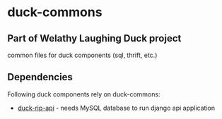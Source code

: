 duck-commons
============

Part of Welathy Laughing Duck project
-------------------------------------

common files for duck components (sql, thrift, etc.)

Dependencies
------------

Following duck components rely on duck-commons:

 * [duck-rip-api](https://github.com/wealthy-laughing-duck/duck-api-rip) - needs MySQL database to run django api application
